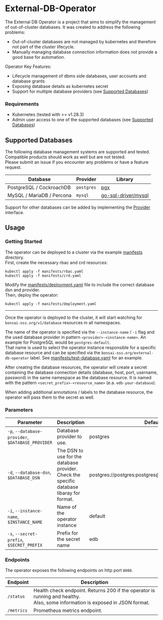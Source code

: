 # External-DB-Operator

The External DB Operator is a project that aims to simplify the management of out-of-cluster databases.
It was created to address the following problems:
- Out-of-cluster databases are not managed by kubernetes and therefore not part of the cluster lifecycle.
- Manually managing database connection information does not provide a good base for automation.

Operator Key Features:
- Lifecycle management of dbms side databases, user accounts and database grants
- Exposing database details as kubernetes secret
- Support for multiple database providers (see [Supported Databases](#supported-databases))

### Requirements

* Kubernetes (tested with >= v1.28.3)
* Admin user access to one of the supported databases (see [Supported Databases](#supported-databases))

## Supported Databases

The following database management systems are supported and tested. Compatible products should work as well but are not tested. \
Please submit an issue if you encounter any problems or have a feature request.

| Database                  | Provider   | Library                                                       |
|---------------------------|------------|---------------------------------------------------------------|
| PostgreSQL / CockroachDB  | `postgres` | [pgx](https://github.com/jackc/pgx)                           |
| MySQL / MariaDB / Percona | `mysql`    | [go-sql-driver/mysql](https://github.com/go-sql-driver/mysql) |


Support for other databases can be added by implementing the [Provider](internal/database/database.go) interface.

## Usage

### Getting Started

The operator can be deployed to a cluster via the example [manifests](manifests) directory.\
First, create the necessary rbac and crd resources:

```shell
kubectl apply -f manifests/rbac.yaml
kubectl apply -f manifests/crd.yaml
```

Modify the [manifests/deployment.yaml](manifests/deployment.yaml) file to include the correct database dsn and provider.\
Then, deploy the operator:

```shell
kubectl apply -f manifests/deployment.yaml
```

---

Once the operator is deployed to the cluster, it will start watching for `bonsai-oss.org/v1/database` resources in all namespaces.

The name of the operator is specified via the `--instance-name` / `-i` flag and the used database provider in pattern `<provider>-<instance-name>`. An example for PostgreSQL would be `postgres-default`.\
That name is used to select the operator instance responsible for a specific database resource and can be specified via the `bonsai-oss.org/external-db-operator` label. See [manifests/test-database.yaml](manifests/test-database.yaml) for an example.

After creating the database resources, the operator will create a secret containing the database connection details (database, host, port, username, password) in the same namespace as the database resource.
It is named with the pattern `<secret_prefix>-<resource_name>` (e.a. `edb-your-database`). 

When adding additional annotations / labels to the database resource, the operator will pass them to the secret as well.

### Parameters

| Parameter                                         | Description                                                                                    | Default                                              |
|---------------------------------------------------|------------------------------------------------------------------------------------------------|------------------------------------------------------|
| `-p`, `--database-provider`, `$DATABASE_PROVIDER` | Database provider to use.                                                                      | postgres                                             |
| `-d`, `--database-dsn`, `$DATABASE_DSN`           | The DSN to use for the database provider.<br/> Check the specific database libaray for format. | postgres://postgres:postgres@localhost:5432/postgres |
| `-i`, `--instance-name`, `$INSTANCE_NAME`         | Name of the operator instance                                                                  | default                                              |
| `-s`, `--secret-prefix`, `$SECRET_PREFIX`         | Prefix for the secret name                                                                     | edb                                                  |

### Endpoints

The operator exposes the following endpoints on http port `8080`.

| Endpoint   | Description                                                                                                                       |
|------------|-----------------------------------------------------------------------------------------------------------------------------------|
| `/status`  | Health check endpoint. Returns 200 if the operator is running and healthy. <br> Also, some information is exposed in JSON format. |
| `/metrics` | Prometheus metrics endpoint.                                                                                                      |
